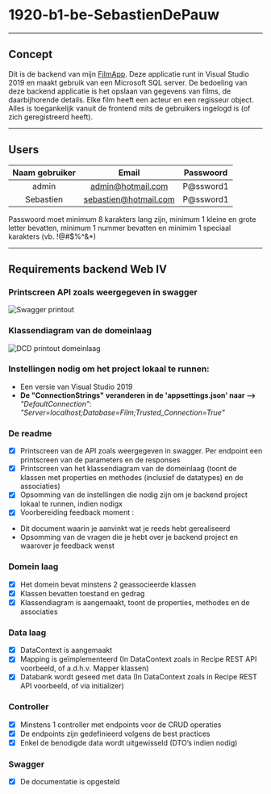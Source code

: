 # 1920-b1-be-SebastienDePauw

---

## Concept
Dit is de backend van mijn [FilmApp](https://github.com/Web-IV/1920-b1-fe-SebastienDePauw). Deze applicatie runt in Visual Studio 2019 en maakt gebruik van een Microsoft SQL server. De bedoeling van deze backend applicatie is het opslaan van gegevens van films, de daarbijhorende details.
Elke film heeft een acteur en een regisseur object.
Alles is toegankelijk vanuit de frontend mits de gebruikers ingelogd is (of zich geregistreerd heeft).

---

## Users
| Naam gebruiker | Email | Passwoord |
| :---: | :---: | :---: |
| admin | admin@hotmail.com | P@ssword1 |
| Sebastien | sebastien@hotmail.com | P@ssword1 |

Passwoord moet minimum 8 karakters lang zijn, minimum 1 kleine en grote letter bevatten, minimum 1 nummer bevatten en minimim 1 speciaal karakters (vb. !@#$%^&*)

---

## Requirements backend Web IV

### Printscreen API zoals weergegeven in swagger

![Swagger printout](images/Swagger.png)

### Klassendiagram van de domeinlaag

![DCD printout domeinlaag](images/dcd.PNG)

### Instellingen nodig om het project lokaal te runnen:

- Een versie van Visual Studio 2019
- **De "ConnectionStrings" veranderen in de 'appsettings.json' naar -->**
_"DefaultConnection": "Server=localhost;Database=Film;Trusted_Connection=True"_

### De readme
- [x] Printscreen van de API zoals weergegeven in swagger. Per endpoint een printscreen van de parameters en de responses
- [x] Printscreen van het klassendiagram van de domeinlaag (toont de klassen met properties en methodes (inclusief de datatypes) en de associaties)
- [x] Opsomming van de instellingen die nodig zijn om je backend project lokaal te runnen, indien nodigx
- [x] Voorbereiding feedback moment :
 - Dit document waarin je aanvinkt wat je reeds hebt gerealiseerd
 - Opsomming van de vragen die je hebt over je backend project en waarover je feedback wenst

### Domein laag
- [x] Het domein bevat minstens 2 geassocieerde klassen
- [x] Klassen bevatten toestand en gedrag
- [x] Klassendiagram is aangemaakt, toont de properties, methodes en de associaties

### Data laag
- [x] DataContext is aangemaakt
- [x] Mapping is geïmplementeerd (In DataContext zoals in Recipe REST API voorbeeld, of a.d.h.v. Mapper klassen)
- [x] Databank wordt geseed met data (In DataContext zoals in Recipe REST API voorbeeld, of via initializer)

### Controller
- [x] Minstens 1 controller met endpoints voor de CRUD operaties
- [x] De endpoints zijn gedefinieerd volgens de best practices
- [x] Enkel de benodigde data wordt uitgewisseld (DTO’s indien nodig)

### Swagger 
- [x] De documentatie is opgesteld 
